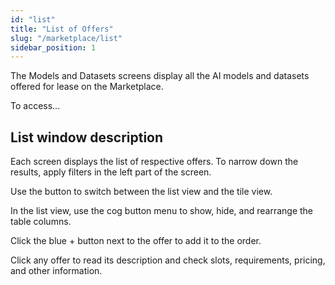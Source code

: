 ```yaml
---
id: "list"
title: "List of Offers"
slug: "/marketplace/list"
sidebar_position: 1
---
```


The Models and Datasets screens display all the AI models and datasets offered for lease on the Marketplace.

To access...

## List window description

Each screen displays the list of respective offers. To narrow down the results, apply filters in the left part of the screen.

Use the button to switch between the list view and the tile view.

In the list view, use the cog button menu to show, hide, and rearrange the table columns.

Click the blue + button next to the offer to add it to the order.

Click any offer to read its description and check slots, requirements, pricing, and other information.
